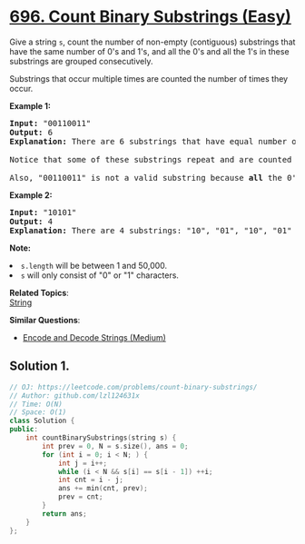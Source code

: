 # [696. Count Binary Substrings (Easy)](https://leetcode.com/problems/count-binary-substrings/)

<p>Give a string <code>s</code>, count the number of non-empty (contiguous) substrings that have the same number of 0's and 1's, and all the 0's and all the 1's in these substrings are grouped consecutively. 
</p>
<p>Substrings that occur multiple times are counted the number of times they occur.</p>

<p><b>Example 1:</b><br>
</p><pre><b>Input:</b> "00110011"
<b>Output:</b> 6
<b>Explanation:</b> There are 6 substrings that have equal number of consecutive 1's and 0's: "0011", "01", "1100", "10", "0011", and "01".
<br>Notice that some of these substrings repeat and are counted the number of times they occur.
<br>Also, "00110011" is not a valid substring because <b>all</b> the 0's (and 1's) are not grouped together.
</pre>
<p></p>

<p><b>Example 2:</b><br>
</p><pre><b>Input:</b> "10101"
<b>Output:</b> 4
<b>Explanation:</b> There are 4 substrings: "10", "01", "10", "01" that have equal number of consecutive 1's and 0's.
</pre>
<p></p>

<p><b>Note:</b>
</p><li><code>s.length</code> will be between 1 and 50,000.</li>
<li><code>s</code> will only consist of "0" or "1" characters.</li>
<p></p>

**Related Topics**:  
[String](https://leetcode.com/tag/string/)

**Similar Questions**:
* [Encode and Decode Strings (Medium)](https://leetcode.com/problems/encode-and-decode-strings/)

## Solution 1.

```cpp
// OJ: https://leetcode.com/problems/count-binary-substrings/
// Author: github.com/lzl124631x
// Time: O(N)
// Space: O(1)
class Solution {
public:
    int countBinarySubstrings(string s) {
        int prev = 0, N = s.size(), ans = 0;
        for (int i = 0; i < N; ) {
            int j = i++;
            while (i < N && s[i] == s[i - 1]) ++i;
            int cnt = i - j;
            ans += min(cnt, prev);
            prev = cnt;
        }
        return ans;
    }
};
```